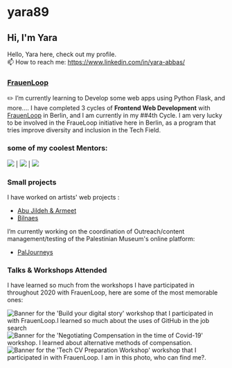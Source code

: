 # yara89 
## Hi, I'm Yara

Hello, Yara here, check out my profile.
<br/> 📫 How to reach me: https://www.linkedin.com/in/yara-abbas/ 


### <a href=" https://www.frauenloop.org/"> FrauenLoop</a>

✏️ I’m currently learning to Develop some web apps using Python Flask, and more....
I have completed 3 cycles of <strong>Frontend Web Development</strong> with <a href="https://www.frauenloop.org/"> FrauenLoop</a> in Berlin, and I am currently in my ##4th Cycle. I am very lucky to be involved in the FraueLoop initiative here in Berlin, as a program that tries improve diversity and inclusion in the Tech Field.


### some of my coolest Mentors:

[![](https://github.com/dshine.png?size=100)](https://github.com/dshine) | [![](https://github.com/NathalieScherf.png?size=100)](https://github.com/NathalieScherf) |  [![](https://github.com/tugcekonuklar.png?size=100)](https://github.com/tugcekonuklar)

### Small projects

I have worked on artists' web projects :

- <a href="https://abujildeh.com/">Abu Jildeh & Armeet</a>
- <a href="https://bilnaes.com/">Bilnaes</a>

I’m currently working on the coordination of Outreach/content management/testing of the Palestinian Museum's online platform:

- <a href="https://www.paljourneys.org/">PalJourneys</a>


### Talks & Workshops Attended

I have learned so much from the workshops I have participated in throughout 2020 with FrauenLoop, here are some of the most memorable ones:

<img src="https://pbs.twimg.com/media/Eokrei5XEAcRlmE?format=jpg&name=small" alt="Banner for the 'Build your digital story' workshop that I participated in with FrauenLoop.I learned so much about the uses of GitHub in the job search">

<img src="https://pbs.twimg.com/media/EhabxAOWkAA_Nj1?format=jpg&name=300x300" alt="Banner for the 'Negotiating Compensation in the time of Covid-19' workshop. I learned about alternative methods of compensation.">

<img src="https://media-exp1.licdn.com/dms/image/C4D22AQGreA07B0HDAA/feedshare-shrink_800/0/1583252170016?e=1613606400&v=beta&t=7pFn367tnX7x1OsSlfFmmZAK5gdKsNre90mS3UZzDK8?format=jpg&name=medium" alt="Banner for the 'Tech CV Preparation Workshop' workshop that I participated in with FrauenLoop. I am in this photo, who can find me?.">



<!--
**yara89/yara89** is a ✨ _special_ ✨ repository because its `README.md` (this file) appears on your GitHub profile.

Here are some ideas to get you started:

- 🔭 I’m currently working on ...
- 🌱 I’m currently learning ...
- 👯 I’m looking to collaborate on ...
- 🤔 I’m looking for help with ...
- 💬 Ask me about ...
- 📫 How to reach me: ...
- 😄 Pronouns: ...
- ⚡ Fun fact: ...
-->
